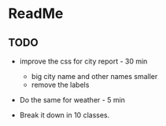 # ReadMe

## TODO 

- improve the css for city report - 30 min
    - big city name and other names smaller
    - remove the labels

- Do the same for weather - 5 min

- Break it down in 10 classes. 
